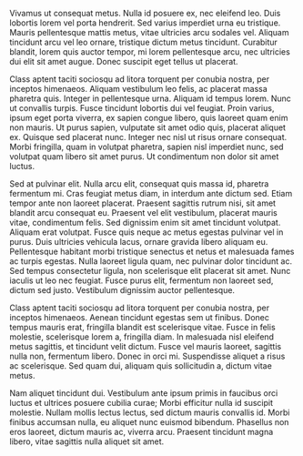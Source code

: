 Vivamus ut consequat metus. Nulla id posuere ex, nec eleifend leo. Duis lobortis lorem vel porta hendrerit. Sed varius imperdiet urna eu tristique. Mauris pellentesque mattis metus, vitae ultricies arcu sodales vel. Aliquam tincidunt arcu vel leo ornare, tristique dictum metus tincidunt. Curabitur blandit, lorem quis auctor tempor, mi lorem pellentesque arcu, nec ultricies dui elit sit amet augue. Donec suscipit eget tellus ut placerat.

Class aptent taciti sociosqu ad litora torquent per conubia nostra, per inceptos himenaeos. Aliquam vestibulum leo felis, ac placerat massa pharetra quis. Integer in pellentesque urna. Aliquam id tempus lorem. Nunc ut convallis turpis. Fusce tincidunt lobortis dui vel feugiat. Proin varius, ipsum eget porta viverra, ex sapien congue libero, quis laoreet quam enim non mauris. Ut purus sapien, vulputate sit amet odio quis, placerat aliquet ex. Quisque sed placerat nunc. Integer nec nisl ut risus ornare consequat. Morbi fringilla, quam in volutpat pharetra, sapien nisl imperdiet nunc, sed volutpat quam libero sit amet purus. Ut condimentum non dolor sit amet luctus.

Sed at pulvinar elit. Nulla arcu elit, consequat quis massa id, pharetra fermentum mi. Cras feugiat metus diam, in interdum ante dictum sed. Etiam tempor ante non laoreet placerat. Praesent sagittis rutrum nisi, sit amet blandit arcu consequat eu. Praesent vel elit vestibulum, placerat mauris vitae, condimentum felis. Sed dignissim enim sit amet tincidunt volutpat. Aliquam erat volutpat. Fusce quis neque ac metus egestas pulvinar vel in purus. Duis ultricies vehicula lacus, ornare gravida libero aliquam eu. Pellentesque habitant morbi tristique senectus et netus et malesuada fames ac turpis egestas. Nulla laoreet ligula quam, nec pulvinar dolor tincidunt ac. Sed tempus consectetur ligula, non scelerisque elit placerat sit amet. Nunc iaculis ut leo nec feugiat. Fusce purus elit, fermentum non laoreet sed, dictum sed justo. Vestibulum dignissim auctor pellentesque.

Class aptent taciti sociosqu ad litora torquent per conubia nostra, per inceptos himenaeos. Aenean tincidunt egestas sem ut finibus. Donec tempus mauris erat, fringilla blandit est scelerisque vitae. Fusce in felis molestie, scelerisque lorem a, fringilla diam. In malesuada nisl eleifend metus sagittis, et tincidunt velit dictum. Fusce vel mauris laoreet, sagittis nulla non, fermentum libero. Donec in orci mi. Suspendisse aliquet a risus ac scelerisque. Sed quam dui, aliquam quis sollicitudin a, dictum vitae metus.

Nam aliquet tincidunt dui. Vestibulum ante ipsum primis in faucibus orci luctus et ultrices posuere cubilia curae; Morbi efficitur nulla id suscipit molestie. Nullam mollis lectus lectus, sed dictum mauris convallis id. Morbi finibus accumsan nulla, eu aliquet nunc euismod bibendum. Phasellus non eros laoreet, dictum mauris ac, viverra arcu. Praesent tincidunt magna libero, vitae sagittis nulla aliquet sit amet.